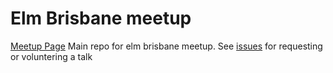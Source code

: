 # Elm Brisbane meetup
[Meetup Page](https://www.meetup.com/Elm-Brisbane/)
Main repo for elm brisbane meetup. See [issues](https://github.com/elmbrisbane/meetup/issues) for requesting or voluntering a talk
